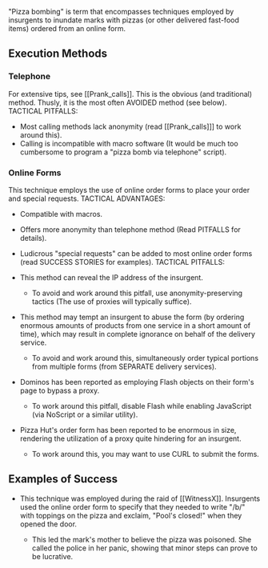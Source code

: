 "Pizza bombing" is term that encompasses techniques employed by insurgents to inundate marks with pizzas (or other delivered fast-food items) ordered from an online form.

## Execution Methods ##

### Telephone ###

For extensive tips, see [[Prank_calls]].
This is the obvious (and traditional) method.  Thusly, it is the most often AVOIDED method (see below).
TACTICAL PITFALLS:

* Most calling methods lack anonymity (read [[Prank_calls]]] to work around this).
* Calling is incompatible with macro software (It would be much too cumbersome to program a "pizza bomb via telephone" script).

### Online Forms ###

This technique employs the use of online order forms to place your order and special requests.
TACTICAL ADVANTAGES:

* Compatible with macros.
* Offers more anonymity than telephone method (Read PITFALLS for details).
* Ludicrous "special requests" can be added to most online order forms (read SUCCESS STORIES for examples).
TACTICAL PITFALLS:

* This method can reveal the IP address of the insurgent.

  * To avoid and work around this pitfall, use anonymity-preserving tactics (The use of proxies will typically suffice).
* This method may tempt an insurgent to abuse the form (by ordering enormous amounts of products from one service in a short amount of time), which may result in complete ignorance on behalf of the delivery service.

  * To avoid and work around this, simultaneously order typical portions from multiple forms (from SEPARATE delivery services).
* Dominos has been reported as employing Flash objects on their form's page to bypass a proxy.

  * To work around this pitfall, disable Flash while enabling JavaScript (via NoScript or a similar utility).
* Pizza Hut's order form has been reported to be enormous in size, rendering the utilization of a proxy quite hindering for an insurgent.

  * To work around this, you may want to use CURL to submit the forms.

## Examples of Success ##


* This technique was employed during the raid of [[WitnessX]].  Insurgents used the online order form to specify that they needed to write "/b/" with toppings on the pizza and exclaim, "Pool's closed!" when they opened the door.

  * This led the mark's mother to believe the pizza was poisoned.  She called the police in her panic, showing that minor steps can prove to be lucrative.

